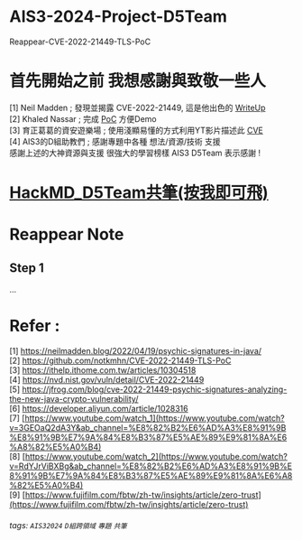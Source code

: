 # AIS3-2024-Project-D5Team
Reappear-CVE-2022-21449-TLS-PoC

# 首先開始之前 我想感謝與致敬一些人
[1] Neil Madden ; 發現並揭露 CVE-2022-21449, 這是他出色的 [WriteUp](https://neilmadden.blog/2022/04/19/psychic-signatures-in-java/) \
[2] Khaled Nassar ; 完成 [PoC](https://github.com/notkmhn/CVE-2022-21449-TLS-PoC) 方便Demo \
[3] 育正葛葛的資安遊樂場 ; 使用淺顯易懂的方式利用YT影片描述此 [CVE](https://www.youtube.com/watch?v=3GEOaQ2dA3Y&ab_channel=%E8%82%B2%E6%AD%A3%E8%91%9B%E8%91%9B%E7%9A%84%E8%B3%87%E5%AE%89%E9%81%8A%E6%A8%82%E5%A0%B4) \
[4] AIS3的D組助教們 ; 感謝專題中各種 想法/資源/技術 支援 \
感謝上述的大神資源與支援 很強大的學習榜樣 AIS3 D5Team 表示感謝 !

# [HackMD_D5Team共筆(按我即可飛)](https://hackmd.io/JhxM0PGkQ-uvBnXWm6UnfQ)

# Reappear Note

## Step 1
...

# Refer :
[1] https://neilmadden.blog/2022/04/19/psychic-signatures-in-java/ \
[2] https://github.com/notkmhn/CVE-2022-21449-TLS-PoC \
[3] https://ithelp.ithome.com.tw/articles/10304518 \
[4] https://nvd.nist.gov/vuln/detail/CVE-2022-21449 \
[5] https://jfrog.com/blog/cve-2022-21449-psychic-signatures-analyzing-the-new-java-crypto-vulnerability/ \
[6] https://developer.aliyun.com/article/1028316 \
[7] [https://www.youtube.com/watch_1](https://www.youtube.com/watch?v=3GEOaQ2dA3Y&ab_channel=%E8%82%B2%E6%AD%A3%E8%91%9B%E8%91%9B%E7%9A%84%E8%B3%87%E5%AE%89%E9%81%8A%E6%A8%82%E5%A0%B4) \
[8] [https://www.youtube.com/watch_2](https://www.youtube.com/watch?v=RdYJrViBXBg&ab_channel=%E8%82%B2%E6%AD%A3%E8%91%9B%E8%91%9B%E7%9A%84%E8%B3%87%E5%AE%89%E9%81%8A%E6%A8%82%E5%A0%B4) \
[9] [https://www.fujifilm.com/fbtw/zh-tw/insights/article/zero-trust](https://www.fujifilm.com/fbtw/zh-tw/insights/article/zero-trust)


###### tags: `AIS32024` `D組跨領域` `專題` `共筆` 
